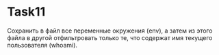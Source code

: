 # Task11
 Сохранить в файл все переменные окружения (env), а затем из этого файла в другой отфильтровать только те, что содержат имя текущего пользователя (whoami).
